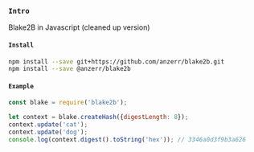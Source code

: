 
### `Intro`
Blake2B in Javascript (cleaned up version)

#### `Install`
``` bash
npm install --save git+https://github.com/anzerr/blake2b.git
npm install --save @anzerr/blake2b
```

#### `Example`
```javascript
const blake = require('blake2b');

let context = blake.createHash({digestLength: 8});
context.update('cat');
context.update('dog');
console.log(context.digest().toString('hex')); // 3346a0d3f9b3a626
```